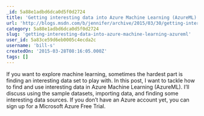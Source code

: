 ```yaml
---
_id: 5a88e1adbd6dca0d5f0d2724
title: 'Getting interesting data into Azure Machine Learning (AzureML)'
url: 'http://blogs.msdn.com/b/jennifer/archive/2015/03/30/getting-interesting-data-into-azure-machine-learning-azureml.aspx'
category: 5a88e1adbd6dca0d5f0d2724
slug: 'getting-interesting-data-into-azure-machine-learning-azureml'
user_id: 5a83ce59d6eb0005c4ecda2c
username: 'bill-s'
createdOn: '2015-03-28T08:16:05.000Z'
tags: []
---
```


If you want to explore machine learning, sometimes the hardest part is finding an interesting data set to play with. In this post, I want to tackle how to find and use interesting data in Azure Machine Learning (AzureML).  I’ll discuss using the sample datasets, importing data, and finding some interesting data sources. If you don’t have an Azure account yet, you can sign up for a Microsoft Azure Free Trial.
